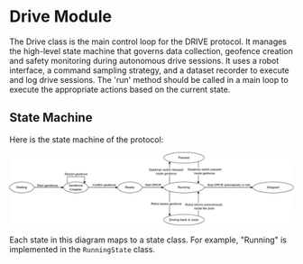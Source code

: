 # Drive Module

The Drive class is the main control loop for the DRIVE protocol. It manages the high-level state machine that governs data collection, geofence creation and safety monitoring during autonomous drive sessions. It uses a robot interface, a command sampling strategy, and a dataset recorder to execute and log drive sessions. The 'run' method should be called in a main loop to execute the appropriate actions based on the current state.

## State Machine

Here is the state machine of the protocol:

![Drive protocol workflow](images/drive_protocol.png)

Each state in this diagram maps to a state class. For example, "Running" is implemented in the `RunningState` class.
